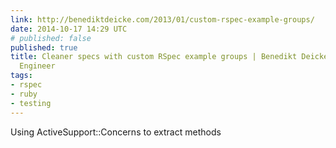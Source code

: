 ```yaml
---
link: http://benediktdeicke.com/2013/01/custom-rspec-example-groups/
date: 2014-10-17 14:29 UTC
# published: false
published: true
title: Cleaner specs with custom RSpec example groups | Benedikt Deicke - Software
  Engineer
tags:
- rspec
- ruby
- testing
---
```


Using ActiveSupport::Concerns to extract methods
